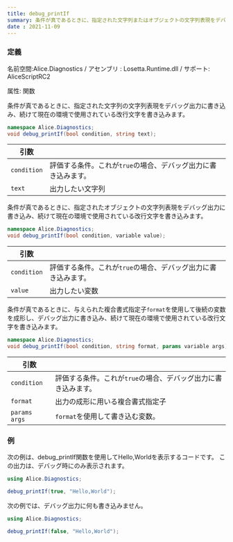 ```yaml
---
title: debug_printIf
summary: 条件が真であるときに、指定された文字列またはオブジェクトの文字列表現をデバッグ出力に書き込み、続けて現在の環境で使用されている改行文字を書き込みます。
date : 2021-11-09
---
```

### 定義
名前空間:Alice.Diagnostics / アセンブリ : Losetta.Runtime.dll / サポート: AliceScriptRC2

属性: 関数

条件が真であるときに、指定された文字列の文字列表現をデバッグ出力に書き込み、続けて現在の環境で使用されている改行文字を書き込みます。

```cs title="AliceScript"
namespace Alice.Diagnostics;
void debug_printIf(bool condition, string text);
```

|引数| |
|-|-|
|`condition`| 評価する条件。これが`true`の場合、デバッグ出力に書き込みます。|
|`text`| 出力したい文字列|

条件が真であるときに、指定されたオブジェクトの文字列表現をデバッグ出力に書き込み、続けて現在の環境で使用されている改行文字を書き込みます。

```cs title="AliceScript"
namespace Alice.Diagnostics;
void debug_printIf(bool condition, variable value);
```

|引数| |
|-|-|
|`condition`| 評価する条件。これが`true`の場合、デバッグ出力に書き込みます。|
|`value`| 出力したい変数|

条件が真であるときに、与えられた複合書式指定子`format`を使用して後続の変数を成形し、デバッグ出力に書き込み、続けて現在の環境で使用されている改行文字を書き込みます。

```cs title="AliceScript"
namespace Alice.Diagnostics;
void debug_printIf(bool condition, string format, params variable args);
```

|引数| |
|-|-|
|`condition`| 評価する条件。これが`true`の場合、デバッグ出力に書き込みます。|
|`format`| 出力の成形に用いる複合書式指定子|
|`params args`| `format`を使用して書き込む変数。|

### 例
次の例は、debug_printIf関数を使用してHello,Worldを表示するコードです。
この出力は、デバッグ時にのみ表示されます。

```cs title="AliceScript"
using Alice.Diagnostics;

debug_printIf(true, "Hello,World");
```

次の例では、デバッグ出力に何も書き込みません。

```cs title="AliceScript"
using Alice.Diagnostics;

debug_printIf(false, "Hello,World");
```